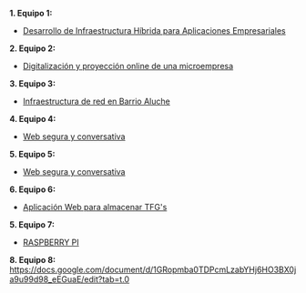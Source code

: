 **1. Equipo 1:**
* [Desarrollo de Infraestructura Híbrida para Aplicaciones Empresariales](https://github.com/Aer0zx/ProyectoFinCurso/blob/main/proyectofin.md)

**2. Equipo 2:**
* [Digitalización y proyección online de una microempresa](https://github.com/gledysscarlesg/ASIR2/blob/main/TFG/TFG.md)

**3. Equipo 3:**
* [Infraestructura de red en Barrio Aluche](https://github.com/poliestireno/phaser01)

**4. Equipo 4:**
* [Web segura y conversativa](https://github.com/poliestireno/SAD)

**5. Equipo 5:**
* [Web segura y conversativa](https://github.com/poliestireno/SAD)

**6. Equipo 6:**
* [Aplicación Web para almacenar TFG's](https://drive.google.com/file/d/1pCaoUPOR76YQIGApXNooIVIzQwcJipo7/view?usp=drive_link)

**5. Equipo 7:**
* [RASPBERRY PI](https://docs.google.com/document/d/1rC4CVsYDjJZIipHyjIc_FdXo-teJlr2gBryE8fQt5XM/edit?usp=sharing)

**8. Equipo 8:**
[https://docs.google.com/document/d/1GRopmba0TDPcmLzabYHj6HO3BX0ja9u99d98_eEGuaE/edit?tab=t.0 ](https://docs.google.com/document/d/1GRopmba0TDPcmLzabYHj6HO3BX0ja9u99d98_eEGuaE/edit?usp=sharing)
